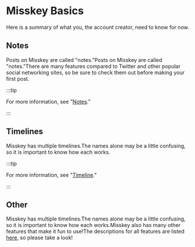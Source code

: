 # Misskey Basics

Here is a summary of what you, the account creator, need to know for now.

## Notes

Posts on Misskey are called "notes."Posts on Misskey are called "notes."There are many features compared to Twitter and other popular social networking sites, so be sure to check them out before making your first post.

:::tip

For more information, see "[Notes](/docs/for-users/features/note/)."

:::

## Timelines

Misskey has multiple timelines.The names alone may be a little confusing, so it is important to know how each works.

:::tip

For more information, see "[Timeline](/docs/for-users/features/timeline/)."

:::

## Other

Misskey has multiple timelines.The names alone may be a little confusing, so it is important to know how each works.Misskey also has many other features that make it fun to use!The descriptions for all features are listed [here](/docs/for-users/features/), so please take a look!
